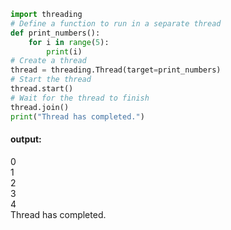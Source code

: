 ```py
import threading
# Define a function to run in a separate thread
def print_numbers():
    for i in range(5):
        print(i)
# Create a thread
thread = threading.Thread(target=print_numbers)
# Start the thread
thread.start()
# Wait for the thread to finish
thread.join()
print("Thread has completed.")
```

#### output:
0  
1  
2  
3  
4  
Thread has completed.  
